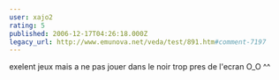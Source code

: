 ```yaml
---
user: xajo2
rating: 5
published: 2006-12-17T04:26:18.000Z
legacy_url: http://www.emunova.net/veda/test/891.htm#comment-7197
---
```

exelent jeux mais a ne pas jouer dans le noir trop pres de l'ecran O\_O ^^